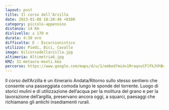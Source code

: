 ```yaml
---
layout: post
title: Il corso dell’Arzilla
date: 2023-01-08 18:20:48 +0100
category: piccolo-appennino
distanza: 14 Km
dislivello:	± 170 m
durata:	4:30 ore
difficolta:	E - Escursionistico
utilizzo: Piedi, Bici, Cavallo
image: 6ilcorsodellarzilla.jpg
altimeria: Altimetria6.jpg
KMZ: 31-metauro-monti.kmz
percorso: https://www.google.com/maps/d/u/1/embed?mid=1RraqnvCFlFkJVhBqPXE4azZWNeoxesw&ehbc=2E312F
---
```


Il corso dell’Arzilla è un itinerario Andata/Ritorno sullo stesso sentiero che consente una passeggiata comoda lungo le sponde del torrente. Luogo di storici mulini e di utilizzazione dell’acqua per la molitura del grano e per la lavorazione dell’argilla, preservano ancora oggi, a squarci, paesaggi che richiamano gli antichi insediamenti rurali.